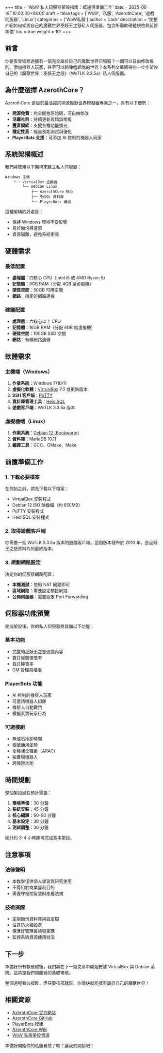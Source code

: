 +++
title = 'WoW 私人伺服器架設指南：概述與準備工作'
date = 2025-08-19T10:00:00+08:00
draft = false
tags = ['WoW', '私服', 'AzerothCore', '遊戲伺服器', 'Linux']
categories = ['WoW私服']
author = 'Jack'
description = '完整介紹如何架設自己的魔獸世界巫妖王之怒私人伺服器，包含所需軟硬體規格與前置準備'
toc = true
weight = 101
+++

## 前言

你是否曾經想過擁有一個完全屬於自己的魔獸世界伺服器？一個可以自由修改規則、添加機器人玩家，甚至可以跨陣營組隊的世界？本系列文章將帶你一步步架設自己的《魔獸世界：巫妖王之怒》（WoTLK 3.3.5a）私人伺服器。

## 為什麼選擇 AzerothCore？

AzerothCore 是目前最活躍的開源魔獸世界模擬器專案之一，具有以下優勢：

- **開源免費**：完全開放原始碼，可自由修改
- **活躍社群**：持續更新與錯誤修復
- **豐富模組**：支援各種功能擴充
- **穩定性高**：經過長期測試與優化
- **PlayerBots 支援**：可添加 AI 控制的機器人玩家

## 系統架構概述

我們將使用以下架構來建立私人伺服器：

```
Windows 主機
    └── VirtualBox 虛擬機
        └── Debian Linux
            ├── AzerothCore 核心
            ├── MySQL 資料庫
            └── PlayerBots 模組
```

這種架構的好處是：
- 保持 Windows 環境不受影響
- 易於備份與還原
- 資源隔離，避免系統衝突

## 硬體需求

### 最低配置
- **處理器**：四核心 CPU（Intel i5 或 AMD Ryzen 5）
- **記憶體**：8GB RAM（分配 4GB 給虛擬機）
- **硬碟空間**：50GB 可用空間
- **網路**：穩定的網路連線

### 建議配置
- **處理器**：六核心以上 CPU
- **記憶體**：16GB RAM（分配 8GB 給虛擬機）
- **硬碟空間**：100GB SSD 空間
- **網路**：有線網路連線

## 軟體需求

### 主機端（Windows）
1. **作業系統**：Windows 7/10/11
2. **虛擬化軟體**：[VirtualBox](https://www.virtualbox.org/) 7.0 或更新版本
3. **SSH 客戶端**：[PuTTY](https://www.chiark.greenend.org.uk/~sgtatham/putty/latest.html)
4. **資料庫管理工具**：[HeidiSQL](https://www.heidisql.com/)
5. **遊戲客戶端**：WoTLK 3.3.5a 版本

### 虛擬機端（Linux）
1. **作業系統**：[Debian 12 (Bookworm)](https://www.debian.org/)
2. **資料庫**：MariaDB 10.11
3. **編譯工具**：GCC、CMake、Make

## 前置準備工作

### 1. 下載必要檔案

在開始之前，請先下載以下檔案：

- VirtualBox 安裝程式
- Debian 12 ISO 映像檔（約 650MB）
- PuTTY 安裝程式
- HeidiSQL 安裝程式

### 2. 取得遊戲客戶端

你需要一個 WoTLK 3.3.5a 版本的遊戲客戶端。這個版本發布於 2010 年，是巫妖王之怒資料片的最終版本。

### 3. 規劃網路設定

決定你的伺服器網路配置：
- **本機測試**：使用 NAT 網路即可
- **區域網路**：需要設定橋接網路
- **公開伺服器**：需要設定 Port Forwarding

## 伺服器功能預覽

完成架設後，你的私人伺服器將具備以下功能：

### 基本功能
- 完整的巫妖王之怒遊戲內容
- 自訂經驗值倍率
- 自訂掉寶率
- GM 管理員權限

### PlayerBots 功能
- AI 控制的機器人玩家
- 可邀請機器人組隊
- 機器人自動戰鬥
- 模擬真實玩家行為

### 可選模組
- 無爐石冷卻時間
- 帳號通用坐騎
- 全種族全職業（ARAC）
- 拍賣場機器人
- 跨陣營功能

## 時間規劃

整個架設過程預計需要：

1. **環境準備**：30 分鐘
2. **系統安裝**：45 分鐘
3. **核心編譯**：60-90 分鐘
4. **基本設定**：30 分鐘
5. **測試調整**：30 分鐘

總計約 3-4 小時即可完成基本架設。

## 注意事項

### 法律聲明
- 本教學僅供個人學習與研究使用
- 不得用於商業營利目的
- 需遵守相關智慧財產權法規

### 技術提醒
- 定期備份資料庫與設定檔
- 注意防火牆設定
- 保護好管理員帳號密碼
- 監控系統資源使用狀況

## 下一步

準備好所有軟硬體後，我們將在下一篇文章中開始安裝 VirtualBox 與 Debian 系統。這將是我們伺服器的基礎環境。

整個過程看似複雜，但只要按部就班，你很快就能擁有屬於自己的魔獸世界！

## 相關資源

- [AzerothCore 官方網站](https://www.azerothcore.org/)
- [AzerothCore GitHub](https://github.com/azerothcore/azerothcore-wotlk)
- [PlayerBots 模組](https://github.com/liyunfan1223/mod-playerbots)
- [AzerothCore Wiki](https://www.azerothcore.org/wiki)
- [WoW 私服架設資源](https://abs.freemyip.com:84/api/public/dl/ShUDo8u5?inline=true)

準備好開始你的私服冒險了嗎？讓我們開始吧！